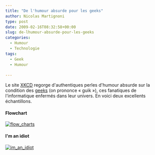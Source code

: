 ```yaml
---
title: "De l'humour absurde pour les geeks"
author: Nicolas Martignoni
type: post
date: 2009-02-16T08:32:58+00:00
slug: de-lhumour-absurde-pour-les-geeks
categories:
  - Humour
  - Technologie
tags:
  - Geek
  - Humour

---
```

Le site [XKCD][1] regorge d'authentiques perles d'humour absurde sur la condition des [geeks][2] (on prononce « guik »), ces fanatiques de l'informatique enfermés dans leur univers. En voici deux excellents échantillons.

#### Flowchart

[<img class="alignnone size-full wp-image-79" title="flow_charts" src="flow_charts.png" alt="flow_charts" width="601" height="433" srcset="flow_charts.png 740w, flow_charts-300x216.png 300w" sizes="(max-width: 601px) 100vw, 601px" />][3]

#### I'm an idiot

[<img class="alignnone size-full wp-image-81" title="im_an_idiot" src="im_an_idiot.png" alt="im_an_idiot" width="600" height="354" srcset="im_an_idiot.png 654w, im_an_idiot-300x177.png 300w" sizes="(max-width: 600px) 100vw, 600px" />][4]

 [1]: https://xkcd.com/
 [2]: https://fr.wikipedia.org/wiki/Geek
 [3]: https://xkcd.com/518/
 [4]: https://xkcd.com/530/

<!--more-->
